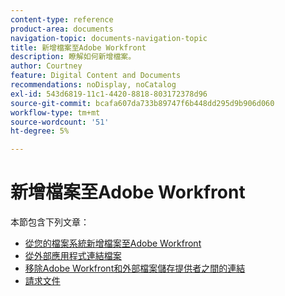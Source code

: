 ```yaml
---
content-type: reference
product-area: documents
navigation-topic: documents-navigation-topic
title: 新增檔案至Adobe Workfront
description: 瞭解如何新增檔案。
author: Courtney
feature: Digital Content and Documents
recommendations: noDisplay, noCatalog
exl-id: 543d6819-11c1-4420-8818-803172378d96
source-git-commit: bcafa607da733b89747f6b448dd295d9b906d060
workflow-type: tm+mt
source-wordcount: '51'
ht-degree: 5%

---
```


# 新增檔案至Adobe Workfront

本節包含下列文章：

* [從您的檔案系統新增檔案至Adobe Workfront](../../documents/adding-documents-to-workfront/add-documents-from-file-system.md)
* [從外部應用程式連結檔案](../../documents/adding-documents-to-workfront/link-documents-from-external-apps.md)
* [移除Adobe Workfront和外部檔案儲存提供者之間的連結](../../documents/adding-documents-to-workfront/remove-links-between-wf-and-doc-apps.md)
* [請求文件](../../documents/adding-documents-to-workfront/request-a-document.md)
